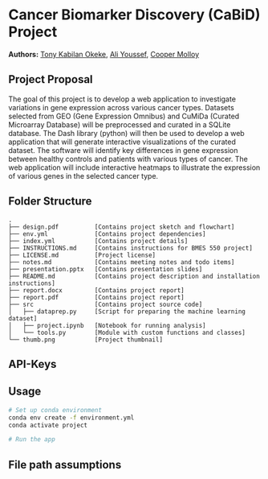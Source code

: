 # Cancer Biomarker Discovery (CaBiD) Project

**Authors:** [Tony Kabilan Okeke](mailto:tonykabilanokeke@gmail.com),
             [Ali Youssef](mailto:amy57@drexel.edu),
             [Cooper Molloy](mailto:cdm348@drexel.edu)

## Project Proposal

The goal of this project is to develop a web application to investigate 
variations in gene expression across various cancer types. Datasets selected 
from GEO (Gene Expression Omnibus) and CuMiDa (Curated Microarray Database) 
will be preprocessed and curated in a SQLite database. The Dash library (python) 
will then be used to develop a web application that will generate interactive 
visualizations of the curated dataset. The software will identify key 
differences in gene expression between healthy controls and patients with 
various types of cancer. The web application will include interactive heatmaps 
to illustrate the expression of various genes in the selected cancer type.

## Folder Structure

```
.
├── design.pdf          [Contains project sketch and flowchart]
├── env.yml             [Contains project dependencies]
├── index.yml           [Contains project details]
├── INSTRUCTIONS.md     [Contains instructions for BMES 550 project]
├── LICENSE.md          [Project license]
├── notes.md            [Contains meeting notes and todo items]
├── presentation.pptx   [Contains presentation slides]
├── README.md           [Contains project description and installation instructions]
├── report.docx         [Contains project report]
├── report.pdf          [Contains project report]
├── src                 [Contains project source code]
│   ├── dataprep.py     [Script for preparing the machine learning dataset]
│   ├── project.ipynb   [Notebook for running analysis]
│   └── tools.py        [Module with custom functions and classes]
└── thumb.png           [Project thumbnail]
```

## API-Keys

## Usage

```bash
# Set up conda environment
conda env create -f environment.yml
conda activate project

# Run the app
```

## File path assumptions
